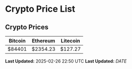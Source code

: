 # Crypto Price List

## Crypto Prices
| Bitcoin | Ethereum | Litecoin |
| ------- | -------- | -------- |
| $84401 | $2354.23 | $127.27 |
**Last Updated:** 2025-02-26 22:50 UTC
**Last Updated:** $DATE$
